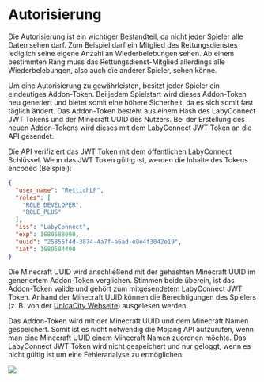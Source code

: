 # Autorisierung

Die Autorisierung ist ein wichtiger Bestandteil, da nicht jeder Spieler alle Daten sehen darf. Zum Beispiel darf ein
Mitglied des Rettungsdienstes lediglich seine eigene Anzahl an Wiederbelebungen sehen. Ab einem bestimmten Rang muss
das Rettungsdienst-Mitglied allerdings alle Wiederbelebungen, also auch die anderer Spieler, sehen könne.

Um eine Autorisierung zu gewährleisten, besitzt jeder Spieler ein eindeutiges Addon-Token. Bei jedem Spielstart wird
dieses Addon-Token neu generiert und bietet somit eine höhere Sicherheit, da es sich somit fast täglich ändert. Das
Addon-Token besteht aus einem Hash des LabyConnect JWT Tokens und der Minecraft UUID des Nutzers. Bei der Erstellung des
neuen Addon-Tokens wird dieses mit dem LabyConnect JWT Token an die API gesendet.

Die API verifiziert das JWT Token mit dem öffentlichen LabyConnect Schlüssel. Wenn das JWT Token gültig ist, werden die
Inhalte des Tokens encoded (Beispiel):
```json
{
  "user_name": "RettichLP",
  "roles": [
    "ROLE_DEVELOPER",
    "ROLE_PLUS"
  ],
  "iss": "LabyConnect",
  "exp": 1689588000,
  "uuid": "25855f4d-3874-4a7f-a6ad-e9e4f3042e19",
  "iat": 1689584400
}
```
Die Minecraft UUID wird anschließend mit der gehashten Minecraft UUID im generiertem Addon-Token verglichen. Stimmen
beide überein, ist das Addon-Token valide und gehört zum mitgesendetem LabyConnect JWT Token. Anhand der Minecraft UUID
können die Berechtigungen des Spielers (z. B. von der [UnicaCity Webseite](https://unicacity.de/)) ausgelesen werden.

Das Addon-Token wird mit der Minecraft UUID und dem Minecraft Namen gespeichert. Somit ist es nicht notwendig die Mojang
API aufzurufen, wenn man eine Minecraft UUID einem Minecraft Namen zuordnen möchte. Das LabyConnect JWT Token wird nicht
gespeichert und nur geloggt, wenn es nicht gültig ist um eine Fehleranalyse zu ermöglichen.

![](https://i.imgur.com/d0kXGI7.jpg)
